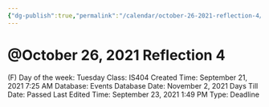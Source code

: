```yaml
---
{"dg-publish":true,"permalink":"/calendar/october-26-2021-reflection-4/"}
---
```


# @October 26, 2021 Reflection 4

(F) Day of the week: Tuesday
Class: IS404
Created Time: September 21, 2021 7:25 AM
Database: Events Database
Date: November 2, 2021
Days Till Date: Passed
Last Edited Time: September 23, 2021 1:49 PM
Type: Deadline